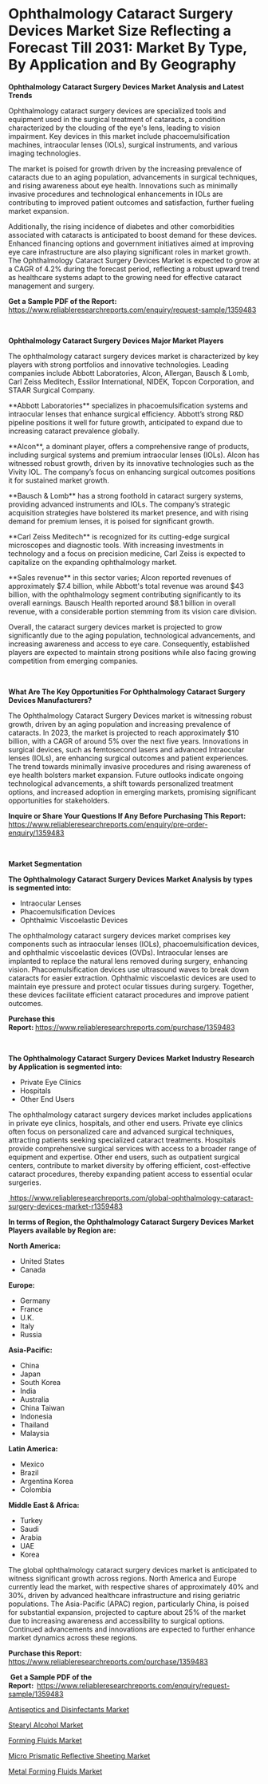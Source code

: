<p><h1>Ophthalmology Cataract Surgery Devices Market Size Reflecting a Forecast Till 2031: Market By Type, By Application and By Geography</h1></p><p><strong>Ophthalmology Cataract Surgery Devices Market Analysis and Latest Trends</strong></p>
<p><p>Ophthalmology cataract surgery devices are specialized tools and equipment used in the surgical treatment of cataracts, a condition characterized by the clouding of the eye's lens, leading to vision impairment. Key devices in this market include phacoemulsification machines, intraocular lenses (IOLs), surgical instruments, and various imaging technologies. </p><p>The market is poised for growth driven by the increasing prevalence of cataracts due to an aging population, advancements in surgical techniques, and rising awareness about eye health. Innovations such as minimally invasive procedures and technological enhancements in IOLs are contributing to improved patient outcomes and satisfaction, further fueling market expansion. </p><p>Additionally, the rising incidence of diabetes and other comorbidities associated with cataracts is anticipated to boost demand for these devices. Enhanced financing options and government initiatives aimed at improving eye care infrastructure are also playing significant roles in market growth. The Ophthalmology Cataract Surgery Devices Market is expected to grow at a CAGR of 4.2% during the forecast period, reflecting a robust upward trend as healthcare systems adapt to the growing need for effective cataract management and surgery.</p></p>
<p><strong>Get a Sample PDF of the Report:&nbsp;</strong> <a href="https://www.reliableresearchreports.com/enquiry/request-sample/1359483">https://www.reliableresearchreports.com/enquiry/request-sample/1359483</a></p>
<p>&nbsp;</p>
<p><strong>Ophthalmology Cataract Surgery Devices Major Market Players</strong></p>
<p><p>The ophthalmology cataract surgery devices market is characterized by key players with strong portfolios and innovative technologies. Leading companies include Abbott Laboratories, Alcon, Allergan, Bausch & Lomb, Carl Zeiss Meditech, Essilor International, NIDEK, Topcon Corporation, and STAAR Surgical Company.</p><p>**Abbott Laboratories** specializes in phacoemulsification systems and intraocular lenses that enhance surgical efficiency. Abbott’s strong R&D pipeline positions it well for future growth, anticipated to expand due to increasing cataract prevalence globally.</p><p>**Alcon**, a dominant player, offers a comprehensive range of products, including surgical systems and premium intraocular lenses (IOLs). Alcon has witnessed robust growth, driven by its innovative technologies such as the Vivity IOL. The company’s focus on enhancing surgical outcomes positions it for sustained market growth.</p><p>**Bausch & Lomb** has a strong foothold in cataract surgery systems, providing advanced instruments and IOLs. The company’s strategic acquisition strategies have bolstered its market presence, and with rising demand for premium lenses, it is poised for significant growth.</p><p>**Carl Zeiss Meditech** is recognized for its cutting-edge surgical microscopes and diagnostic tools. With increasing investments in technology and a focus on precision medicine, Carl Zeiss is expected to capitalize on the expanding ophthalmology market.</p><p>**Sales revenue** in this sector varies; Alcon reported revenues of approximately $7.4 billion, while Abbott's total revenue was around $43 billion, with the ophthalmology segment contributing significantly to its overall earnings. Bausch Health reported around $8.1 billion in overall revenue, with a considerable portion stemming from its vision care division.</p><p>Overall, the cataract surgery devices market is projected to grow significantly due to the aging population, technological advancements, and increasing awareness and access to eye care. Consequently, established players are expected to maintain strong positions while also facing growing competition from emerging companies.</p></p>
<p>&nbsp;</p>
<p><strong>What Are The Key Opportunities For Ophthalmology Cataract Surgery Devices Manufacturers?</strong></p>
<p><p>The Ophthalmology Cataract Surgery Devices market is witnessing robust growth, driven by an aging population and increasing prevalence of cataracts. In 2023, the market is projected to reach approximately $10 billion, with a CAGR of around 5% over the next five years. Innovations in surgical devices, such as femtosecond lasers and advanced Intraocular lenses (IOLs), are enhancing surgical outcomes and patient experiences. The trend towards minimally invasive procedures and rising awareness of eye health bolsters market expansion. Future outlooks indicate ongoing technological advancements, a shift towards personalized treatment options, and increased adoption in emerging markets, promising significant opportunities for stakeholders.</p></p>
<p><strong>Inquire or Share Your Questions If Any Before Purchasing This Report:</strong> <a href="https://www.reliableresearchreports.com/enquiry/pre-order-enquiry/1359483">https://www.reliableresearchreports.com/enquiry/pre-order-enquiry/1359483</a></p>
<p>&nbsp;</p>
<p><strong>Market Segmentation</strong></p>
<p><strong>The Ophthalmology Cataract Surgery Devices Market Analysis by types is segmented into:</strong></p>
<p><ul><li>Intraocular Lenses</li><li>Phacoemulsification Devices</li><li>Ophthalmic Viscoelastic Devices</li></ul></p>
<p><p>The ophthalmology cataract surgery devices market comprises key components such as intraocular lenses (IOLs), phacoemulsification devices, and ophthalmic viscoelastic devices (OVDs). Intraocular lenses are implanted to replace the natural lens removed during surgery, enhancing vision. Phacoemulsification devices use ultrasound waves to break down cataracts for easier extraction. Ophthalmic viscoelastic devices are used to maintain eye pressure and protect ocular tissues during surgery. Together, these devices facilitate efficient cataract procedures and improve patient outcomes.</p></p>
<p><strong>Purchase this Report:&nbsp;</strong><a href="https://www.reliableresearchreports.com/purchase/1359483">https://www.reliableresearchreports.com/purchase/1359483</a></p>
<p>&nbsp;</p>
<p><strong>The Ophthalmology Cataract Surgery Devices Market Industry Research by Application is segmented into:</strong></p>
<p><ul><li>Private Eye Clinics</li><li>Hospitals</li><li>Other End Users</li></ul></p>
<p><p>The ophthalmology cataract surgery devices market includes applications in private eye clinics, hospitals, and other end users. Private eye clinics often focus on personalized care and advanced surgical techniques, attracting patients seeking specialized cataract treatments. Hospitals provide comprehensive surgical services with access to a broader range of equipment and expertise. Other end users, such as outpatient surgical centers, contribute to market diversity by offering efficient, cost-effective cataract procedures, thereby expanding patient access to essential ocular surgeries.</p></p>
<p><a href="https://www.reliableresearchreports.com/global-ophthalmology-cataract-surgery-devices-market-r1359483">&nbsp;https://www.reliableresearchreports.com/global-ophthalmology-cataract-surgery-devices-market-r1359483</a></p>
<p><strong>In terms of Region, the Ophthalmology Cataract Surgery Devices Market Players available by Region are:</strong></p>
<p>
    <p> <strong> North America: </strong>
        <ul>
            <li>United States</li>
            <li>Canada</li>
        </ul>
        </p> 
    <p> <strong> Europe: </strong>
        <ul>
            <li>Germany</li>
            <li>France</li>
            <li>U.K.</li>
            <li>Italy</li>
            <li>Russia</li>
        </ul>
        </p> 
    <p> <strong> Asia-Pacific: </strong>
        <ul>
            <li>China</li>
            <li>Japan</li>
            <li>South Korea</li>
            <li>India</li>
            <li>Australia</li>
            <li>China Taiwan</li>
            <li>Indonesia</li>
            <li>Thailand</li>
            <li>Malaysia</li>
        </ul>
        </p> 
    <p> <strong> Latin America: </strong>
        <ul>
            <li>Mexico</li>
            <li>Brazil</li>
            <li>Argentina Korea</li>
            <li>Colombia</li>
        </ul>
        </p> 
    <p> <strong> Middle East & Africa: </strong>
        <ul>
            <li>Turkey</li>
            <li>Saudi</li>
            <li>Arabia</li>
            <li>UAE</li>
            <li>Korea</li>
        </ul>
    </p>
    </p>
<p><p>The global ophthalmology cataract surgery devices market is anticipated to witness significant growth across regions. North America and Europe currently lead the market, with respective shares of approximately 40% and 30%, driven by advanced healthcare infrastructure and rising geriatric populations. The Asia-Pacific (APAC) region, particularly China, is poised for substantial expansion, projected to capture about 25% of the market due to increasing awareness and accessibility to surgical options. Continued advancements and innovations are expected to further enhance market dynamics across these regions.</p></p>
<p><strong>Purchase this Report: </strong><a href="https://www.reliableresearchreports.com/purchase/1359483">https://www.reliableresearchreports.com/purchase/1359483</a></p>
<p>&nbsp;<strong>Get a Sample PDF of the Report:&nbsp;&nbsp;</strong><a href="https://www.reliableresearchreports.com/enquiry/request-sample/1359483">https://www.reliableresearchreports.com/enquiry/request-sample/1359483</a></p>
<p><strong></strong></p>
<p><p><a href="https://www.linkedin.com/pulse/antiseptics-disinfectants-market-size-growth-trends-industry-c3erc?trackingId=I9nOguGTRmaOTKHKo88vZA%3D%3D">Antiseptics and Disinfectants Market</a></p><p><a href="https://www.linkedin.com/pulse/analyzing-key-drivers-stearyl-alcohol-market-trends-cytjc?trackingId=C7taYqTPSOedO3jj3XKRTQ%3D%3D">Stearyl Alcohol Market</a></p><p><a href="https://issuu.com/reportprime-2/docs/forming-fluids-market-size-2030.ppt_7c63f7306df26b">Forming Fluids Market</a></p><p><a href="https://www.linkedin.com/pulse/micro-prismatic-reflective-sheeting-market-size-type-long-distance-t4xqc?trackingId=7Ixr%2BnRgTK%2BFdJOn2HLsxQ%3D%3D">Micro Prismatic Reflective Sheeting Market</a></p><p><a href="https://issuu.com/reportprime-2/docs/metal-forming-fluids-market-size-20_19e71ae03db5f3">Metal Forming Fluids Market</a></p></p>